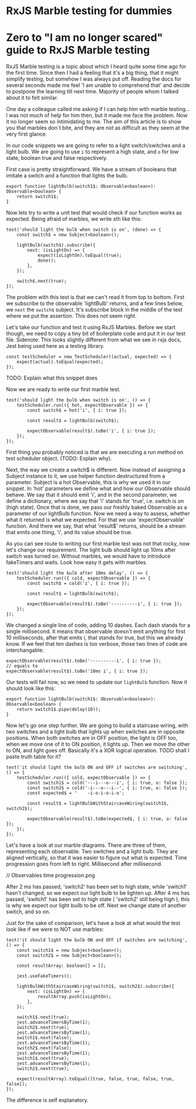 # RxJS Marble testing for dummies
# Zero to "I am no longer scared" guide to RxJS Marble testing

RxJS Marble testing is a topic about which I heard quite some time ago for the first time. Since then I had a feeling
that it's a big thing, that it might simplify testing, but somehow I was always put off. Reading the docs for several seconds made
me feel 'I am unable to comprehend that' and decide to postpone the learning till next time. Majority of people whom I talked about it to felt similar.

One day a colleague called me asking if I can help him with marble testing... I was not much of help for him then, but it made me
face the problem. Now it no longer seem so intimidating to me. The aim of this article is to show you that marbles don`t bite,
and they are not as difficult as they seem at the very first glance.

In our code snippets we are going to refer to a light switch/switches and a light bulb. We are going to use `i` to represent a high state, and `o` for low state, 
boolean true and false respectively. 

First case is pretty straightforward. We have a stream of booleans that imitate a switch and a function that lights the bulb.

```
export function lightBulb(switch1$: Observable<boolean>): Observable<boolean> {
    return switch1$;
}
```

Now lets try to write a unit test that would check if our function works as expected. Being afraid of marbles, we write sth like this:

```
test('should light the bulb when switch is on', (done) => {
    const switch$ = new Subject<boolean>();

    lightBulb(switch$).subscribe({
        next: (isLightOn) => {
            expect(isLightOn).toEqual(true);
            done();
        },
    });

    switch$.next(true);
});
```

The problem with this test is that we can't read it from top to bottom. First we subscribe to the observable 'lightBulb' returns, 
and a few lines below, we `next` the `switch$` subject. It's subscribe block in the middle of the test where we put the assertion. This does not seem right.

Let's take our function and test it using RxJS Marbles. Before we start though, we need to copy a tiny bit of boilerplate code 
and put it in our test file. Sidenote: This looks slightly different from what we see in rxjs docs, Jest being used here as a testing library.

```
const testScheduler = new TestScheduler((actual, expected) => {
    expect(actual).toEqual(expected);
});
```

TODO: Explain what this snippet does

Now we are ready to write our first marble test.

```
test('should light the bulb when switch is on', () => {
    testScheduler.run(({ hot, expectObservable }) => {
        const switch$ = hot('i', { i: true });

        const result$ = lightBulb(switch$);

        expectObservable(result$).toBe('i', { i: true });
    });
});
```

First thing you probably noticed is that we are executing a run method on test scheduler object. (TODO: Explain why). 

Next, the way we create a switch$ is different. Now instead of assigning a Subject instance to it, we use helper function destructured from a parameter. 
Subject is a hot Observable, this is why we used it in our snippet. In 'hot' parameters we define what and how our Observable should behave. 
We say that it should emit 'i', and in the second parameter, we define a dictionary, where we say that 'i' stands for 'true', i.e. switch is on (high state).
Once that is done, we pass our freshly baked Observable as a parameter of our lightBulb function. 
Now we need a way to assess, whether what it returned is what we expected. For that we use 'expectObservable' function. And there we say, that what 'result$' returns,
should be a stream that emits one thing, 'i', and its value should be true.

As you can see route to writing our first marble test was not that rocky, now let's change our requirement. The light bulb should light up 10ms after switch was turned on. 
Without marbles, we would have to introduce fakeTimers and waits. Look how easy it gets with marbles.

```
test('should light the bulb after 10ms delay', () => {
    testScheduler.run(({ cold, expectObservable }) => {
        const switch$ = cold('i', { i: true });

        const result$ = lightBulb(switch$);

        expectObservable(result$).toBe('----------i', { i: true });
    });
});
```

We changed a single line of code, adding 10 dashes. Each dash stands for a single millisecond. 
It means that observable doesn't emit anything for first 10 milliseconds, after that emits i, that stands for true, but this we already know. 
If we feel that ten dashes is too verbose, those two lines of code are interchangable: 

```
expectObservable(result$).toBe('----------i', { i: true });
// equals to
expectObservable(result$).toBe('10ms i', { i: true });
```

Our tests will fail now, so we need to update our `lightBulb` function. Now it should look like this:

```
export function lightBulb(switch1$: Observable<boolean>): Observable<boolean> {
    return switch1$.pipe(delay(10));
}
```

Now let's go one step further. We are going to build a staircase wiring, with two switches and a light bulb that lights up when switches are
in opposite positions. When both switches are in OFF position, the light is OFF too, when we move one of it to ON position, it lights up. 
Then we move the other to ON, and light goes off. Basically it's a XOR logical operation. TODO shall I paste truth table for it?

```
test('it should light the bulb ON and OFF if switches are switching', () => {
    testScheduler.run(({ cold, expectObservable }) => {
        const switch1$ = cold('---i---o---i', { i: true, o: false });
        const switch2$ = cold('-i---o---i--', { i: true, o: false });
        const expected$ = '    -i-o-i-o-i-o';

        const result$ = lightBulbWithStaircaseWiring(switch1$, switch2$);

        expectObservable(result$).toBe(expected$, { i: true, o: false });
    });
});
```

Let's have a look at our marble diagrams. There are three of them, representing each observable. Two switches and a light bulb. 
They are aligned vertically, so that it was easier to figure out what is expected. Time progression goes from left to right. Millisecond after millisecond.

// Observables time progression.png

After 2 ms has passed, 'switch2' has been set to high state, while 'switch1' hasn't changed, so we expect our light bulb to be lighten up.
After 4 ms has passed, 'switch1' has been set to high state ( 'switch2' still being high ), this is why we expect our light builb to be off.
Next we change state of another switch, and so on.

Just for the sake of comparison, let's have a look at what would the test look like if we were to NOT use marbles:

```
test('it should light the bulb ON and OFF if switches are switching', () => {
    const switch1$ = new Subject<boolean>();
    const switch2$ = new Subject<boolean>();

    const resultArray: boolean[] = [];

    jest.useFakeTimers();

    lightBulbWithStaircaseWiring(switch1$, switch2$).subscribe({
        next: (isLightOn) => {
            resultArray.push(isLightOn);
        },
    });

    switch1$.next(true);
    jest.advanceTimersByTime(1);
    switch2$.next(true);
    jest.advanceTimersByTime(1);
    switch1$.next(false);
    jest.advanceTimersByTime(1);
    switch2$.next(false);
    jest.advanceTimersByTime(1);
    switch1$.next(true);
    jest.advanceTimersByTime(1);
    switch2$.next(true);

    expect(resultArray).toEqual([true, false, true, false, true, false]);
});
```

The difference is self explanatory. 
